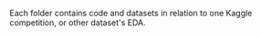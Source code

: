 Each folder contains code and datasets in relation to one Kaggle competition, or other dataset's EDA. 
